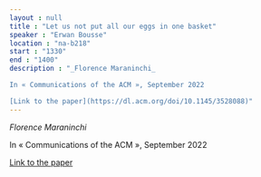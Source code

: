 ```yaml
---
layout : null
title : "Let us not put all our eggs in one basket"
speaker : "Erwan Bousse"
location : "na-b218"
start : "1330"
end : "1400"
description : "_Florence Maraninchi_

In « Communications of the ACM », September 2022

[Link to the paper](https://dl.acm.org/doi/10.1145/3528088)"
---
```

_Florence Maraninchi_

In « Communications of the ACM », September 2022

[Link to the paper](https://dl.acm.org/doi/10.1145/3528088)